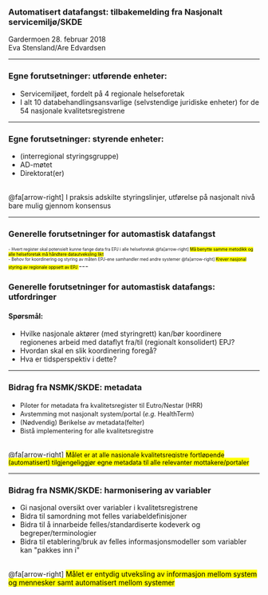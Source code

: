 ### Automatisert datafangst: tilbakemelding fra Nasjonalt servicemiljø/SKDE
Gardermoen 28. februar 2018
<br>
Eva Stensland/Are Edvardsen

---

### Egne forutsetninger: utførende enheter:
- Servicemiljøet, fordelt på 4 regionale helseforetak
- I alt 10 databehandlingsansvarlige (selvstendige juridiske enheter) for de 54 nasjonale kvalitetsregistrene

---

### Egne forutsetninger: styrende enheter:
- (interregional styringsgruppe)
- AD-møtet
- Direktorat(er)
<br>
@fa[arrow-right]
I praksis adskilte styringslinjer, utførelse på nasjonalt nivå bare mulig gjennom konsensus

---

### Generelle forutsetninger for automastisk datafangst
<span style="font-size:0.6em;">
- Hvert register skal potensielt kunne fange data fra EPJ i alle helseforetak
@fa[arrow-right]
<mark>
Må benytte samme metodikk og alle helseforetak må håndtere datautveksling likt
</mark>
<br>
- Behov for koordinering og styring av måten EPJ-ene samhandler med andre systemer
@fa[arrow-right]
<mark>
Krever nasjonal styring av regionale oppsett av EPJ
</mark>
</span>
---

### Generelle forutsetninger for automastisk datafangs: utfordringer

#### Spørsmål:
- Hvilke nasjonale aktører (med styringrett) kan/bør koordinere regionenes arbeid med dataflyt fra/til (regionalt konsolidert) EPJ?
- Hvordan skal en slik koordinering foregå?
- Hva er tidsperspektiv i dette?

---

### Bidrag fra NSMK/SKDE: metadata
- <span style="font-size:0.9em;">Piloter for metadata fra kvalitetsregister til Eutro/Nestar (HRR)</span>
- <span style="font-size:0.9em;">Avstemming mot nasjonalt system/portal (*e.g.* HealthTerm)</span>
- <span style="font-size:0.9em;">(Nødvendig) Berikelse av metadata(felter)</span>
- <span style="font-size:0.9em;">Bistå implementering for alle kvalitetsregistre</span>
<br>
@fa[arrow-right]
<mark>
<span style="font-size:0.9em;">Målet er at alle nasjonale kvalitetsregistre fortløpende (automatisert) tilgjengeliggjør egne metadata til alle relevanter mottakere/portaler</span>
</mark>

---


### Bidrag fra NSMK/SKDE: harmonisering av variabler
- Gi nasjonal oversikt over variabler i kvalitetsregistrene
- Bidra til samordning mot felles variabeldefinisjoner
- Bidra til å innarbeide felles/standardiserte kodeverk og begreper/terminologier
- Bidra til etablering/bruk av felles informasjonsmodeller som variabler kan "pakkes inn i"
<br>
@fa[arrow-right]
<mark>
Målet er entydig utveksling av informasjon mellom system og mennesker samt automatisert mellom systemer
</mark>